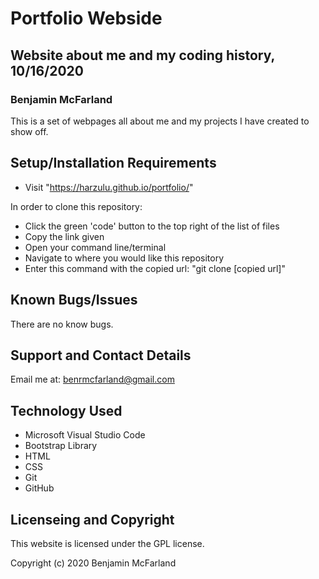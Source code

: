 # Portfolio Webside

## Website about me and my coding history, 10/16/2020

### Benjamin McFarland

This is a set of webpages all about me and my projects I have created to show off.

## Setup/Installation Requirements

* Visit "https://harzulu.github.io/portfolio/"

In order to clone this repository:

* Click the green 'code' button to the top right of the list of files
* Copy the link given
* Open your command line/terminal
* Navigate to where you would like this repository
* Enter this command with the copied url: "git clone [copied url]"

## Known Bugs/Issues

There are no know bugs.

## Support and Contact Details

Email me at: benrmcfarland@gmail.com

## Technology Used

* Microsoft Visual Studio Code
* Bootstrap Library
* HTML
* CSS
* Git
* GitHub

## Licenseing and Copyright

This website is licensed under the GPL license.

Copyright (c) 2020 Benjamin McFarland